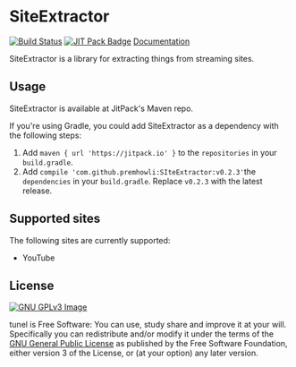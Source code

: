 # SiteExtractor

[![Build Status](https://travis-ci.org/Teamtunel/tunelExtractor.svg?branch=master)](https://travis-ci.org/Teamtunel/tunelExtractor) [![JIT Pack Badge](https://jitpack.io/v/premhowli/SIteExtractor.svg)](https://jitpack.io/#premhowli/SIteExtractor) [Documentation](https://teamtunel.github.io/tunelExtractor/javadoc/)

SiteExtractor is a library for extracting things from streaming sites.

## Usage

SiteExtractor is available at JitPack's Maven repo.

If you're using Gradle, you could add SiteExtractor as a dependency with the following steps:

1. Add `maven { url 'https://jitpack.io' }` to the `repositories` in your `build.gradle`.
2. Add `compile 'com.github.premhowli:SIteExtractor:v0.2.3'`the `dependencies` in your `build.gradle`. Replace `v0.2.3` with the latest release.

## Supported sites

The following sites are currently supported:

- YouTube


## License

[![GNU GPLv3 Image](https://www.gnu.org/graphics/gplv3-127x51.png)](http://www.gnu.org/licenses/gpl-3.0.en.html)  

tunel is Free Software: You can use, study share and improve it at your
will. Specifically you can redistribute and/or modify it under the terms of the
[GNU General Public License](https://www.gnu.org/licenses/gpl.html) as
published by the Free Software Foundation, either version 3 of the License, or
(at your option) any later version.  
